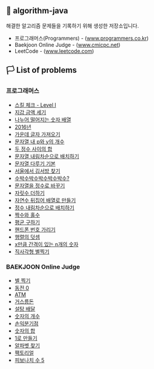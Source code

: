 ## 📖 algorithm-java
해결한 알고리즘 문제들을 기록하기 위해 생성한 저장소입니다.

 * 프로그래머스(Programmers) - (www.programmers.co.kr)
 * Baekjoon Online Judge - (www.cmicpc.net)
 * LeetCode - (www.leetcode.com)



## 🏳️ List of problems
### 프로그래머스
* [스킬 체크 - Level I](https://github.com/Frankle97/algorithm-Java/tree/master/algorithm-Java/src/main/java/programmers_check_level)
* [지갑 금액 세기](https://github.com/Frankle97/algorithm-java/tree/master/algorithm-Java/src/main/java/withdraw_my_wallet/WithdrawMyWallet.java)
* [나누어 떨어지는 숫자 배열](https://github.com/Frankle97/algorithm-Java/tree/master/algorithm-Java/src/main/java/division_of_array/DivisionOfArray.java)
* [2016년](https://github.com/Frankle97/algorithm-Java/tree/master/algorithm-Java/src/main/java/find_day_of_week/FindDayOfWeek.java)
* [가운데 글자 가져오기](https://github.com/Frankle97/algorithm-Java/blob/master/algorithm-Java/src/main/java/find_middle_word/FindMiddleWord.java)
* [문자열 내 p와 y의 개수](https://github.com/Frankle97/algorithm-Java/tree/master/algorithm-Java/src/main/java/count_char_of_string/CountCharOfString.java)
* [두 정수 사이의 합](https://github.com/Frankle97/algorithm-java/tree/master/algorithm-Java/src/main/java/sum_between_of_two_integer/SumBetweenOfTwoInteger.java)
* [문자열 내림차순으로 배치하기](https://github.com/Frankle97/algorithm-java/tree/master/algorithm-Java/src/main/java/string_sort_desc/StringSortDesc.java)
* [문자열 다루기 기본](https://github.com/Frankle97/algorithm-java/tree/master/algorithm-Java/src/main/java/basic_of_string/BasicOfString.java)
* [서울에서 김서방 찾기](https://github.com/Frankle97/algorithm-java/tree/master/algorithm-Java/src/main/java/find_string_index/FindStringIndex.java)
* [수박수박수박수박수박수?](https://github.com/Frankle97/algorithm-java/tree/master/algorithm-Java/src/main/java/repeat_n_string/RepeatNString.java)
* [문자열을 정수로 바꾸기](https://github.com/Frankle97/algorithm-java/tree/master/algorithm-Java/src/main/java/convert_string_to_number/ConvertStringToNumber.java)
* [자릿수 더하기](https://github.com/Frankle97/algorithm-java/tree/master/algorithm-Java/src/main/java/digits_plus/DigitPlus.java)
* [자연수 뒤집어 배열로 만들기](https://github.com/Frankle97/algorithm-java/tree/master/algorithm-Java/src/main/java/number_reverse_array/NumberReverseArray.java)
* [정수 내림차순으로 배치하기](https://github.com/Frankle97/algorithm-java/tree/master/algorithm-Java/src/main/java/sort_number_desc/SortNumberDesc.java)
* [짝수와 홀수](https://github.com/Frankle97/algorithm-java/tree/master/algorithm-Java/src/main/java/even_or_odd/EvenOrOdd.java)
* [평균 구하기](https://github.com/Frankle97/algorithm-java/tree/master/algorithm-Java/src/main/java/calculate_avg/CalculateAvg.java)
* [핸드폰 번호 가리기](https://github.com/Frankle97/algorithm-java/tree/master/algorithm-Java/src/main/java/hide_phonenumber/HidePhonenumber.java)
* [행렬의 덧셈](https://github.com/Frankle97/algorithm-java/tree/master/algorithm-Java/src/main/java/sum_of_matrix/SumOfMatrix.java)
* [x만큼 간격이 있는 n개의 숫자](https://github.com/Frankle97/algorithm-java/tree/master/algorithm-Java/src/main/java/count_interval_number/CountIntervalNumber.java)
* [직사각형 별찍기](https://github.com/Frankle97/algorithm-java/tree/master/algorithm-Java/src/main/java/draw_rectangular_star/DrawRectangularStar.java)

### BAEKJOON Online Judge
* [별 찍기](https://github.com/Frankle97/algorithm-java/tree/master/algorithm-Java/src/main/java/draw_stars)
* [동전 0](https://github.com/Frankle97/algorithm-java/tree/master/algorithm-Java/src/main/java/greedy_coin/GreedyCoin.java)
* [ATM](https://github.com/Frankle97/algorithm-java/tree/master/algorithm-Java/src/main/java/greedy_atm/GreedyAtm.java)
* [거스름돈](https://github.com/Frankle97/algorithm-java/blob/master/algorithm-Java/src/main/java/greedy_change/GreedyChange.java)
* [설탕 배달](https://github.com/Frankle97/algorithm-java/blob/master/algorithm-Java/src/main/java/greedy_sugar_delivery/GreedySugarDelivery.java)
* [숫자의 개수](https://github.com/Frankle97/algorithm-java/blob/master/algorithm-Java/src/main/java/count_of_number/CountOfNumber.java)
* [손익분기점](https://github.com/Frankle97/algorithm-java/blob/master/algorithm-Java/src/main/java/break_even_point/BreakEvenPoint.java)
* [숫자의 합](https://github.com/Frankle97/algorithm-java/blob/master/algorithm-Java/src/main/java/sum_of_number/SumOfNumber.java)
* [1로 만들기](https://github.com/Frankle97/algorithm-java/blob/master/algorithm-Java/src/main/java/division_to_one/DivisionToOne.java)
* [알파벳 찾기](https://github.com/Frankle97/algorithm-java/blob/master/algorithm-Java/src/main/java/find_to_alphabet/FindToAlphabet.java)
* [팩토리얼](https://github.com/Frankle97/algorithm-java/blob/master/algorithm-Java/src/main/java/factorial/Factorial.java)
* [피보나치 수 5](https://github.com/Frankle97/algorithm-java/tree/master/algorithm-Java/src/main/java/recursion_fibonacci_number/RecursionFibonacciNumber.java)
